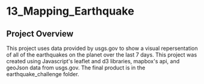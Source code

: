 # 13_Mapping_Earthquake
## Project Overview
This project uses data provided by usgs.gov to show a visual repersentation of all of the earthquakes on the planet over the last 7 days. This project was created using Javascript's leaflet and d3 libraries, mapbox's api, and geoJson data from usgs.gov. The final product is in the earthquake_challenge folder. 
